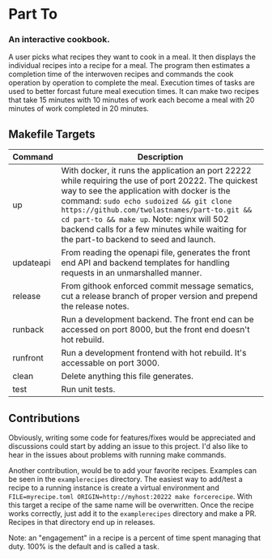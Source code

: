 # Part To

### An interactive cookbook.

A user picks what recipes they want to cook in a meal. It then displays the individual recipes into a recipe for a meal. The program then estimates a completion time of the interwoven recipes and commands the cook operation by operation to complete the meal. Execution times of tasks are used to better forcast future meal execution times. It can make two recipes that take 15 minutes with 10 minutes of work each become a meal with 20 minutes of work completed in 20 minutes.

## Makefile Targets

| Command   | Description |
|-----------|-------------|
| up        | With docker, it runs the application an port 22222 while requiring the use of port 20222. The quickest way to see the application with docker is the command: `sudo echo sudoized && git clone https://github.com/twolastnames/part-to.git && cd part-to && make up`. Note: nginx will 502 backend calls for a few minutes while waiting for the part-to backend to seed and launch.
| updateapi | From reading the openapi file, generates the front end API and backend templates for handling requests in an unmarshalled manner. |
| release   | From githook enforced commit message sematics, cut a release branch of proper version and prepend the release notes. | 
| runback   | Run a development backend. The front end can be accessed on port 8000, but the front end doesn't hot rebuild. |
| runfront  | Run a development frontend with hot rebuild. It's accessable on port 3000. |
| clean     | Delete anything this file generates. |
| test      | Run unit tests. |



## Contributions

Obviously, writing some code for features/fixes would be appreciated and discussions could start by adding an issue to this project. I'd also like to hear in the issues about problems with running make commands.

Another contribution, would be to add your favorite recipes. Examples can be seen in the `examplerecipes` directory. The easiest way to add/test a recipe to a running instance is create a virtual environment and `FILE=myrecipe.toml ORIGIN=http://myhost:20222 make forcerecipe`. With this target a recipe of the same name will be overwritten. Once the recipe works correctly, just add it to the `examplerecipes` directory and make a PR. Recipes in that directory end up in releases.

Note: an "engagement" in a recipe is a percent of time spent managing that duty. 100% is the default and is called a task.
